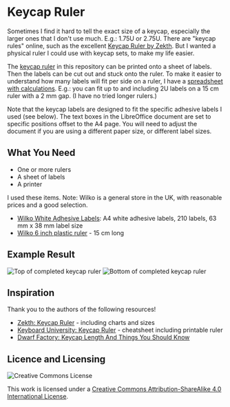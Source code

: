 # Keycap Ruler

Sometimes I find it hard to tell the exact size of a keycap, especially the larger ones that I don't use much. E.g.: 1.75U or 2.75U. There are "keycap rules" online, such as the excellent [Keycap Ruler by Zekth](https://zekth.github.io/keycap-ruler/). But I wanted a physical ruler I could use with keycap sets, to make my life easier.

The [keycap ruler](keycap-ruler.odt) in this repository can be printed onto a sheet of labels. Then the labels can be cut out and stuck onto the ruler. To make it easier to understand how many labels will fit per side on a ruler, I have a [spreadsheet with calculations](keycap-ruler.ods). E.g.: you can fit up to and including 2U labels on a 15 cm ruler with a 2 mm gap. (I have no tried longer rulers.)

Note that the keycap labels are designed to fit the specific adhesive labels I used (see below). The text boxes in the LibreOffice document are set to specific positions offset to the A4 page. You will need to adjust the document if you are using a different paper size, or different label sizes.

## What You Need

 * One or more rulers
 * A sheet of labels
 * A printer

I used these items. Note: Wilko is a general store in the UK, with reasonable prices and a good selection.

 * [Wilko White Adhesive Labels](https://www.wilko.com/en-uk/wilko-white-self-adhesive-labels-210-pack/p/0261768): A4 white adhesive labels, 210 labels, 63 mm x 38 mm label size
 * [Wilko 6 inch plastic ruler](https://www.wilko.com/en-uk/wilko-6-inch-plastic-ruler/p/0260669) - 15 cm long

## Example Result

![Top of completed keycap ruler](top.jpg)
![Bottom of completed keycap ruler](bottom.jpg)

## Inspiration

Thank you to the authors of the following resources!

 * [Zekth: Keycap Ruler](https://zekth.github.io/keycap-ruler/) - including charts and sizes
 * [Keyboard University: Keycap Ruler](https://www.keyboard.university/resources/keycap-sizes-slhwl) - cheatsheet including printable ruler
 * [Dwarf Factory: Keycap Length And Things You Should Know](https://www.dwarf-factory.com/keycap-length/)

## Licence and Licensing

![Creative Commons License](https://i.creativecommons.org/l/by-sa/4.0/88x31.png)

This work is licensed under a [Creative Commons Attribution-ShareAlike 4.0 International License](http://creativecommons.org/licenses/by-sa/4.0/).